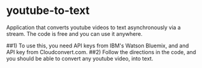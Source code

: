 # youtube-to-text
Application that converts youtube videos to text asynchronously via a stream. The code is free and you can use it anywhere.

##1) To use this, you need API keys from IBM's Watson Bluemix, and and API key from Cloudconvert.com. 
##2) Follow the directions in the code, and you should be able to convert any youtube video, into text. 
